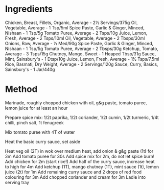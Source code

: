 # Ingredients

Chicken, Breast, Fillets, Organic, Average  - 2½ Servings/375g
Oil, Vegetable, Average - 1 Tsp/5ml
Spice Paste, Garlic & Ginger, Minced, Nishaan - 1 Tsp/5g
Tomato Puree, Average - 2 Tsps/10g
Juice, Lemon, Fresh, Average  - 2 Tsps/10ml
Oil, Vegetable, Average - 2 Tbsps/30ml
Onions, Raw, Average  - ½ Med/90g
Spice Paste, Garlic & Ginger, Minced, Nishaan - 1 Tsp/5g
Tomato Puree, Average - 2 Tbsps/30g
Ketchup, Tomato, Average  - 3 Tsps/15g
Chutney, Mango, Sweet - 1 Heaped Tbsp/31g
Sauce, Mint, Sainsbury's  - 1 Dtsp/10g
Juice, Lemon, Fresh, Average  - 1½ Tsps/7.5ml
Rice, Basmati, Dry Weight, Average  - 2 Servings/120g
Sauce, Curry, Basics, Sainsbury's - 1 Jar/440g

# Method

Marinade, roughly chopped chicken with oil, g&g paste, tomato puree, lemon juice for at least an hour

Prepare spice mix:
1/2t paprika, 1/2t coriander, 1/2t cumin, 1/2t turmeric, 1/4t chilli, pinch salt, 1t fenugreek

Mix tomato puree with 4T of water

Heat the basic curry sauce, set aside

Heat veg oil (2T) in wok over medium heat, add onion & g&g paste (1t) for 3m
Add tomato puree for 30s
Add spice mix for 2m, do not let spice burn!
Add chicken for 2m
(start rice!)
Add half of the curry sauce, increase heat to high for 4m
Add ketchup (1T), mango chutney (1T), mint sauce (1t), lemon juice (2t) for 1m
Add remaining curry sauce and 2 drops of red food colouring for 3m
Add chopped coriander and cream for 3m
Ladle into serving tray
